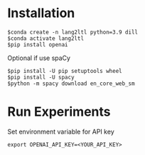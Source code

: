# Installation
```
$conda create -n lang2ltl python=3.9 dill
$conda activate lang2ltl
$pip install openai
```
Optional if use spaCy
```
$pip install -U pip setuptools wheel
$pip install -U spacy
$python -m spacy download en_core_web_sm
```

# Run Experiments
Set environment variable for API key
```
export OPENAI_API_KEY=<YOUR_API_KEY>
```

